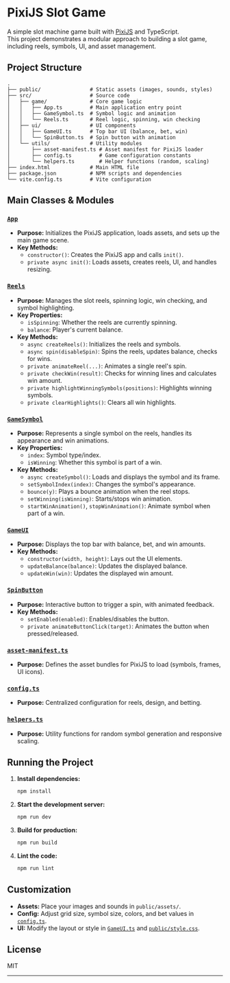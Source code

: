 # PixiJS Slot Game

A simple slot machine game built with [PixiJS](https://pixijs.com/) and TypeScript.  
This project demonstrates a modular approach to building a slot game, including reels, symbols, UI, and asset management.

## Project Structure

```
.
├── public/                # Static assets (images, sounds, styles)
├── src/                   # Source code
│   ├── game/              # Core game logic
│   │   ├── App.ts         # Main application entry point
│   │   ├── GameSymbol.ts  # Symbol logic and animation
│   │   └── Reels.ts       # Reel logic, spinning, win checking
│   ├── ui/                # UI components
│   │   ├── GameUI.ts      # Top bar UI (balance, bet, win)
│   │   └── SpinButton.ts  # Spin button with animation
│   └── utils/             # Utility modules
│       ├── asset-manifest.ts # Asset manifest for PixiJS loader
│       ├── config.ts         # Game configuration constants
│       └── helpers.ts        # Helper functions (random, scaling)
├── index.html             # Main HTML file
├── package.json           # NPM scripts and dependencies
└── vite.config.ts         # Vite configuration
```

## Main Classes & Modules

### [`App`](src/game/App.ts)

- **Purpose:** Initializes the PixiJS application, loads assets, and sets up the main game scene.
- **Key Methods:**
  - `constructor()`: Creates the PixiJS app and calls `init()`.
  - `private async init()`: Loads assets, creates reels, UI, and handles resizing.

### [`Reels`](src/game/Reels.ts)

- **Purpose:** Manages the slot reels, spinning logic, win checking, and symbol highlighting.
- **Key Properties:**
  - `isSpinning`: Whether the reels are currently spinning.
  - `balance`: Player's current balance.
- **Key Methods:**
  - `async createReels()`: Initializes the reels and symbols.
  - `async spin(disableSpin)`: Spins the reels, updates balance, checks for wins.
  - `private animateReel(...)`: Animates a single reel's spin.
  - `private checkWin(result)`: Checks for winning lines and calculates win amount.
  - `private highlightWinningSymbols(positions)`: Highlights winning symbols.
  - `private clearHighlights()`: Clears all win highlights.

### [`GameSymbol`](src/game/GameSymbol.ts)

- **Purpose:** Represents a single symbol on the reels, handles its appearance and win animations.
- **Key Properties:**
  - `index`: Symbol type/index.
  - `isWinning`: Whether this symbol is part of a win.
- **Key Methods:**
  - `async createSymbol()`: Loads and displays the symbol and its frame.
  - `setSymbolIndex(index)`: Changes the symbol's appearance.
  - `bounce(y)`: Plays a bounce animation when the reel stops.
  - `setWinning(isWinning)`: Starts/stops win animation.
  - `startWinAnimation()`, `stopWinAnimation()`: Animate symbol when part of a win.

### [`GameUI`](src/ui/GameUI.ts)

- **Purpose:** Displays the top bar with balance, bet, and win amounts.
- **Key Methods:**
  - `constructor(width, height)`: Lays out the UI elements.
  - `updateBalance(balance)`: Updates the displayed balance.
  - `updateWin(win)`: Updates the displayed win amount.

### [`SpinButton`](src/ui/SpinButton.ts)

- **Purpose:** Interactive button to trigger a spin, with animated feedback.
- **Key Methods:**
  - `setEnabled(enabled)`: Enables/disables the button.
  - `private animateButtonClick(target)`: Animates the button when pressed/released.

### [`asset-manifest.ts`](src/utils/asset-manifest.ts)

- **Purpose:** Defines the asset bundles for PixiJS to load (symbols, frames, UI icons).

### [`config.ts`](src/utils/config.ts)

- **Purpose:** Centralized configuration for reels, design, and betting.

### [`helpers.ts`](src/utils/helpers.ts)

- **Purpose:** Utility functions for random symbol generation and responsive scaling.

## Running the Project

1. **Install dependencies:**

   ```sh
   npm install
   ```

2. **Start the development server:**

   ```sh
   npm run dev
   ```

3. **Build for production:**

   ```sh
   npm run build
   ```

4. **Lint the code:**
   ```sh
   npm run lint
   ```

## Customization

- **Assets:** Place your images and sounds in `public/assets/`.
- **Config:** Adjust grid size, symbol size, colors, and bet values in [`config.ts`](src/utils/config.ts).
- **UI:** Modify the layout or style in [`GameUI.ts`](src/ui/GameUI.ts) and [`public/style.css`](public/style.css).

## License

MIT

---
